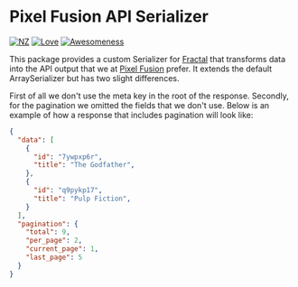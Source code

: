 # Pixel Fusion API Serializer

[![NZ](http://img.shields.io/badge/made%20in-nz-blue.svg?style=flat-square)](http://pixelfusion.co.nz)
[![Love](http://img.shields.io/badge/built%20with-love-red.svg?style=flat-square)](http://pixelfusion.co.nz)
[![Awesomeness](http://img.shields.io/badge/awesome-100%25-brightgreen.svg?style=flat-square)](http://pixelfusion.co.nz)

This package provides a custom Serializer for [Fractal](http://fractal.thephpleague.com) that transforms data into the API output that we at [Pixel Fusion](https://pixelfusion.co.nz) prefer. It extends the default ArraySerializer but has two slight differences.

First of all we don't use the meta key in the root of the response. Secondly, for the pagination we omitted the fields that we don't use. Below is an example of how a response that includes pagination will look like:

```json
{
  "data": [
    {
      "id": "7ywpxp6r",
      "title": "The Godfather",
    },
    {
      "id": "q9pykp17",
      "title": "Pulp Fiction",
    }
  ],
  "pagination": {
    "total": 9,
    "per_page": 2,
    "current_page": 1,
    "last_page": 5
  }
}
```
